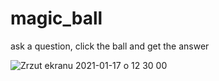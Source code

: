 # magic_ball
 ask a question, click the ball and get the answer


![Zrzut ekranu 2021-01-17 o 12 30 00](https://user-images.githubusercontent.com/59742201/104839167-b98dae00-58bf-11eb-82d1-f6afdfacd611.png)
